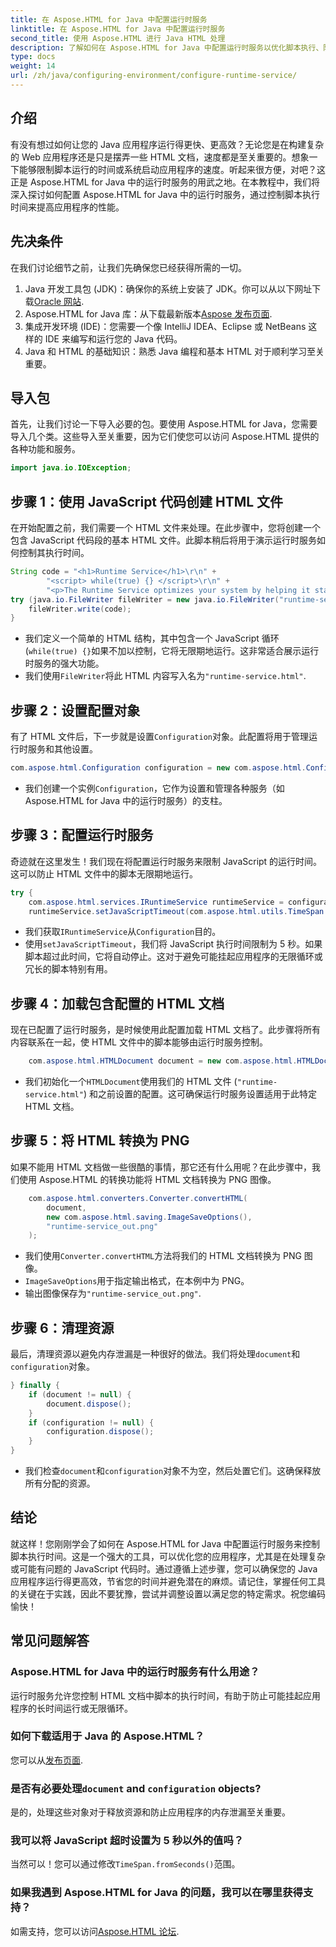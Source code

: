 ```yaml
---
title: 在 Aspose.HTML for Java 中配置运行时服务
linktitle: 在 Aspose.HTML for Java 中配置运行时服务
second_title: 使用 Aspose.HTML 进行 Java HTML 处理
description: 了解如何在 Aspose.HTML for Java 中配置运行时服务以优化脚本执行、防止无限循环并提高应用程序性能。
type: docs
weight: 14
url: /zh/java/configuring-environment/configure-runtime-service/
---
```

## 介绍
有没有想过如何让您的 Java 应用程序运行得更快、更高效？无论您是在构建复杂的 Web 应用程序还是只是摆弄一些 HTML 文档，速度都是至关重要的。想象一下能够限制脚本运行的时间或系统启动应用程序的速度。听起来很方便，对吧？这正是 Aspose.HTML for Java 中的运行时服务的用武之地。在本教程中，我们将深入探讨如何配置 Aspose.HTML for Java 中的运行时服务，通过控制脚本执行时间来提高应用程序的性能。
## 先决条件
在我们讨论细节之前，让我们先确保您已经获得所需的一切。 
1.  Java 开发工具包 (JDK)：确保你的系统上安装了 JDK。你可以从以下网址下载[Oracle 网站](https://www.oracle.com/java/technologies/javase-downloads.html).
2. Aspose.HTML for Java 库：从下载最新版本[Aspose 发布页面](https://releases.aspose.com/html/java/). 
3. 集成开发环境 (IDE)：您需要一个像 IntelliJ IDEA、Eclipse 或 NetBeans 这样的 IDE 来编写和运行您的 Java 代码。
4. Java 和 HTML 的基础知识：熟悉 Java 编程和基本 HTML 对于顺利学习至关重要。

## 导入包
首先，让我们讨论一下导入必要的包。要使用 Aspose.HTML for Java，您需要导入几个类。这些导入至关重要，因为它们使您可以访问 Aspose.HTML 提供的各种功能和服务。
```java
import java.io.IOException;
```

## 步骤 1：使用 JavaScript 代码创建 HTML 文件
在开始配置之前，我们需要一个 HTML 文件来处理。在此步骤中，您将创建一个包含 JavaScript 代码段的基本 HTML 文件。此脚本稍后将用于演示运行时服务如何控制其执行时间。
```java
String code = "<h1>Runtime Service</h1>\r\n" +
		"<script> while(true) {} </script>\r\n" +
		"<p>The Runtime Service optimizes your system by helping it start apps and programs faster.</p>\r\n";
try (java.io.FileWriter fileWriter = new java.io.FileWriter("runtime-service.html")) {
	fileWriter.write(code);
}
```

- 我们定义一个简单的 HTML 结构，其中包含一个 JavaScript 循环 (`while(true) {}`如果不加以控制，它将无限期地运行。这非常适合展示运行时服务的强大功能。
- 我们使用`FileWriter`将此 HTML 内容写入名为`"runtime-service.html"`.
## 步骤 2：设置配置对象
有了 HTML 文件后，下一步就是设置`Configuration`对象。此配置将用于管理运行时服务和其他设置。
```java
com.aspose.html.Configuration configuration = new com.aspose.html.Configuration();
```

- 我们创建一个实例`Configuration`，它作为设置和管理各种服务（如 Aspose.HTML for Java 中的运行时服务）的支柱。
## 步骤 3：配置运行时服务
奇迹就在这里发生！我们现在将配置运行时服务来限制 JavaScript 的运行时间。这可以防止 HTML 文件中的脚本无限期地运行。
```java
try {
	com.aspose.html.services.IRuntimeService runtimeService = configuration.getService(com.aspose.html.services.IRuntimeService.class);
	runtimeService.setJavaScriptTimeout(com.aspose.html.utils.TimeSpan.fromSeconds(5));
```

- 我们获取`IRuntimeService`从`Configuration`目的。
- 使用`setJavaScriptTimeout`，我们将 JavaScript 执行时间限制为 5 秒。如果脚本超过此时间，它将自动停止。这对于避免可能挂起应用程序的无限循环或冗长的脚本特别有用。
## 步骤 4：加载包含配置的 HTML 文档
现在已配置了运行时服务，是时候使用此配置加载 HTML 文档了。此步骤将所有内容联系在一起，使 HTML 文件中的脚本能够由运行时服务控制。
```java
	com.aspose.html.HTMLDocument document = new com.aspose.html.HTMLDocument("runtime-service.html", configuration);
```

- 我们初始化一个`HTMLDocument`使用我们的 HTML 文件 (`"runtime-service.html"`) 和之前设置的配置。这可确保运行时服务设置适用于此特定 HTML 文档。
## 步骤 5：将 HTML 转换为 PNG
如果不能用 HTML 文档做一些很酷的事情，那它还有什么用呢？在此步骤中，我们使用 Aspose.HTML 的转换功能将 HTML 文档转换为 PNG 图像。
```java
	com.aspose.html.converters.Converter.convertHTML(
		document,
		new com.aspose.html.saving.ImageSaveOptions(),
		"runtime-service_out.png"
	);
```

- 我们使用`Converter.convertHTML`方法将我们的 HTML 文档转换为 PNG 图像。
- `ImageSaveOptions`用于指定输出格式，在本例中为 PNG。
- 输出图像保存为`"runtime-service_out.png"`.
## 步骤 6：清理资源
最后，清理资源以避免内存泄漏是一种很好的做法。我们将处理`document`和`configuration`对象。
```java
} finally {
	if (document != null) {
		document.dispose();
	}
	if (configuration != null) {
		configuration.dispose();
	}
}
```

- 我们检查`document`和`configuration`对象不为空，然后处置它们。这确保释放所有分配的资源。

## 结论
就这样！您刚刚学会了如何在 Aspose.HTML for Java 中配置运行时服务来控制脚本执行时间。这是一个强大的工具，可以优化您的应用程序，尤其是在处理复杂或可能有问题的 JavaScript 代码时。通过遵循上述步骤，您可以确保您的 Java 应用程序运行得更高效，节省您的时间并避免潜在的麻烦。请记住，掌握任何工具的关键在于实践，因此不要犹豫，尝试并调整设置以满足您的特定需求。祝您编码愉快！
## 常见问题解答
### Aspose.HTML for Java 中的运行时服务有什么用途？  
运行时服务允许您控制 HTML 文档中脚本的执行时间，有助于防止可能挂起应用程序的长时间运行或无限循环。
### 如何下载适用于 Java 的 Aspose.HTML？  
您可以从[发布页面](https://releases.aspose.com/html/java/).
### 是否有必要处理`document` and `configuration` objects?  
是的，处理这些对象对于释放资源和防止应用程序的内存泄漏至关重要。
### 我可以将 JavaScript 超时设置为 5 秒以外的值吗？  
当然可以！您可以通过修改`TimeSpan.fromSeconds()`范围。
### 如果我遇到 Aspose.HTML for Java 的问题，我可以在哪里获得支持？  
如需支持，您可以访问[Aspose.HTML 论坛](https://forum.aspose.com/c/html/29).